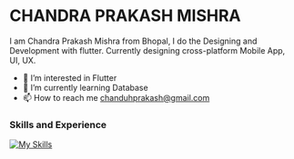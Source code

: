 # CHANDRA PRAKASH MISHRA
I am Chandra Prakash Mishra from Bhopal, I do the Designing and Development with flutter. Currently designing cross-platform Mobile App, UI, UX.
<!-- now i am moving toward working with the backend which is giving me a lot of enthusiasm to implement and paly around with the database. --->

<!--- 👋 Hi, I’m @akaChandu --->
- 👀 I’m interested in Flutter
- 🌱 I’m currently learning Database
- 📫 How to reach me chanduhprakash@gmail.com
<!-- 💞️ I’m looking to collaborate on ... --->

### Skills and Experience
[![My Skills](https://skillicons.dev/icons?i=java,flutter)](https://flutter.dev)
        
        
<!--![GitHub stats](https://github-readme-stats.vercel.app/api?username=akaChandu&show_icons=true)  --->


<!---
akaChandu/akaChandu is a ✨ special ✨ repository because its `README.md` (this file) appears on your GitHub profile.
You can click the Preview link to take a look at your changes.
--->
